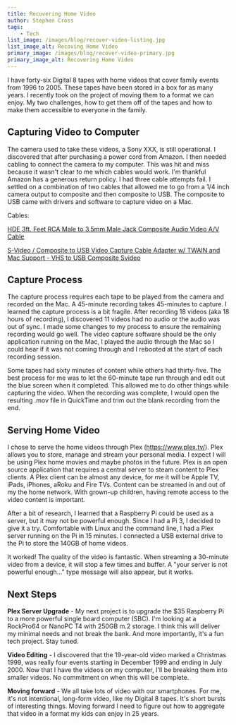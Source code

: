 ```yaml
---
title: Recovering Home Video
author: Stephen Cross
tags:
    - Tech
list_image: /images/blog/recover-video-listing.jpg
list_image_alt: Recoving Home Video  
primary_image: /images/blog/recover-video-primary.jpg
primary_image_alt: Recovering Home Video 
---
```


I have forty-six Digital 8 tapes with home videos that cover family events from 1996 to 2005.    These tapes have been stored in a box for as many years.   I recently took on the project of moving them to a format we can enjoy.   My two challenges, how to get them off of the tapes and how to make them accessible to everyone in the family.

## Capturing Video to Computer 

The camera used to take these videos, a Sony XXX,  is still operational.   I discovered that after purchasing a power cord from Amazon.   I then needed cabling to connect the camera to my computer.   This was hit and miss because it wasn't clear to me which cables would work.  I'm thankful Amazon has a generous return policy.  I had three cable attempts fail.  I settled on a combination of two cables that allowed me to go from a 1/4 inch camera output to composite and then composite to USB.    The composite to USB came with drivers and software to capture video on a Mac.  

Cables:

[HDE 3ft. Feet RCA Male to 3.5mm Male Jack Composite Audio Video A/V Cable](https://www.amazon.com/gp/product/B00GO4EPKC)

[S-Video / Composite to USB Video Capture Cable Adapter w/ TWAIN and Mac Support - VHS to USB Composite Svideo](https://www.amazon.com/gp/product/B00535BRBI)


## Capture Process 
The capture process requires each tape to be played from the camera and recorded on the Mac.  A 45-minute recording takes 45-minutes to capture.   I learned the capture process is a bit fragile.  After recording 18 videos (aka 18 hours of recording), I discovered 11 videos had no audio or the audio was out of sync.   I made some changes to my process to ensure the remaining recording would go well.    The video capture software should be the only application running on the Mac, I played the audio through the Mac so I could hear if it was not coming through and I rebooted at the start of each recording session.

Some tapes had sixty minutes of content while others had thirty-five.   The best process for me was to let the 60-minute tape run through and edit out the blue screen when it completed.   This allowed me to do other things while capturing the video.    When the recording was complete, I would open the resulting .mov file in QuickTime and trim out the blank recording from the end.  

## Serving Home Video

I chose to serve the home videos through Plex (https://www.plex.tv/).  Plex allows you to store, manage and stream your personal media.  I expect I will be using Plex home movies and maybe photos in the future.   Plex is an open source application that requires a central server to steam content to Plex clients.   A Plex client can be almost any device, for me it will be Apple TV, iPads, iPhones, aRoku and Fire TVs.  Content can be streamed in and out of my the home network.  With grown-up children, having remote access to the video content is important.

After a bit of research, I learned that a Raspberry Pi could be used as a server, but it may not be powerful enough.  Since I had a Pi 3, I decided to give it a try.  Comfortable with Linux and the command line, I had a Plex server running on the Pi in 15 minutes.  I connected a USB external drive to the Pi to store the 140GB of home videos.

It worked!    The quality of the video is fantastic.   When streaming a 30-minute video from a device, it will stop a few times and buffer.   A "your server is not powerful enough..." type message will also appear, but it works.

## Next Steps

**Plex Server Upgrade** - My next project is to upgrade the $35 Raspberry Pi to a more powerful single board computer (SBC).    I'm looking at a RockPro64 or NanoPC T4 with 250GB m.2 storage.   I think this will deliver my minimal needs and not break the bank.    And more importantly, it's a fun tech project.  Stay tuned. 

**Video Editing** - I discovered that the 19-year-old video marked a Christmas 1999, was really four events starting in December 1999 and ending in July 2000.   Now that I have the videos on my computer, I'll be breaking them into smaller videos.  No commitment on when this will be complete. 

**Moving forward** - We all take lots of video with our smartphones.  For me, it's not intentional, long-form video, like my Digital 8 tapes.  It's short bursts of interesting things.   Moving forward I need to figure out how to aggregate that video in a format my kids can enjoy in 25 years.


